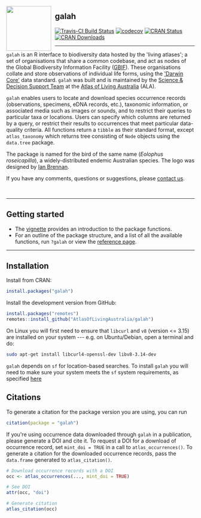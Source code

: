 <!-- README.md is generated from README.Rmd. Please edit that file -->

<img src="man/figures/logo.png" align="left" style="margin: 0px 10px 0px 0px;" alt="" width="120"/><h2>galah</h2>

[![Travis-CI Build Status](https://travis-ci.com/AtlasOfLivingAustralia/galah.svg?branch=master)](https://app.travis-ci.com/github/AtlasOfLivingAustralia/galah)
[![codecov](https://codecov.io/gh/AtlasOfLivingAustralia/galah/branch/master/graph/badge.svg)](https://codecov.io/github/AtlasOfLivingAustralia/galah?branch=master)
[![CRAN Status](https://www.r-pkg.org/badges/version/galah)](https://CRAN.R-project.org/package=galah)
[![CRAN Downloads](https://cranlogs.r-pkg.org/badges/grand-total/galah)](https://cran.r-project.org/package=galah)

---

`galah` is an R interface to biodiversity data hosted by the 'living atlases'; 
a set of organisations that share a common codebase, and act as nodes of the
Global Biodiversity Information Facility ([GBIF](https://www.gbif.org)). These 
organisations collate and store observations of individual life forms, using the 
['Darwin Core'](https://dwc.tdwg.org) data standard. `galah` was built and is 
maintained by the [Science & Decision Support Team](https://labs.ala.org.au) at 
the [Atlas of Living Australia](https://ala.org.au) (ALA).

`galah` enables users to locate and download species occurrence records (observations, 
specimens, eDNA records, etc.), taxonomic information, or associated media such 
as images or sounds, and to restrict their queries to particular taxa or
locations. Users can specify which columns are returned by a query, or restrict
their results to occurrences that meet particular data-quality criteria. All 
functions return a `tibble` as their standard format, except
`atlas_taxonomy` which returns tree consisting of `Node` objects using the 
`data.tree` package.

The package is named for the bird of the same name
(*Eolophus roseicapilla*), a widely-distributed endemic Australian species. The 
logo was designed by [Ian Brennan](http://www.iangbrennan.org/).

If you have any comments, questions or suggestions, please [contact us](mailto:support@ala.org.au).

<br>

---

## Getting started

- The [vignette](https://atlasoflivingaustralia.github.io/galah/articles/quick_start_guide.html) provides an introduction to the package functions.
- For an outline of the package structure, and a list of all the available functions, run `?galah` or view the [reference page](https://atlasoflivingaustralia.github.io/galah/reference/index.html).

---

## Installation

Install from CRAN:

```r
install.packages("galah")
```

Install the development version from GitHub:

```r
install.packages("remotes")
remotes::install_github("AtlasOfLivingAustralia/galah")
```

On Linux you will first need to ensure that `libcurl` and `v8` (version <= 3.15) are installed on your system --- e.g. on Ubuntu/Debian, open a terminal and do:


```sh
sudo apt-get install libcurl4-openssl-dev libv8-3.14-dev
```

`galah` depends on `sf` for location-based searches. To install `galah` you will
need to make sure your system meets the `sf` system requirements, as specified
[here](https://cran.r-project.org/package=sf)


## Citations
To generate a citation for the package version you are using, you can run
```r
citation(package = "galah")
```
If you're using occurrence data downloaded through `galah` in a publication, please generate a DOI and cite it. 
To request a DOI for a download of occurrence record, set `mint_doi = TRUE` in a call to `atlas_occurrences()`.
To generate a citation for the downloaded occurrence records, pass the `data.frame`
generated to `atlas_citation()`.


```r
# Download occurrence records with a DOI 
occ <- atlas_occurrences(..., mint_doi = TRUE)

# See DOI
attr(occ, "doi")

# Generate citation
atlas_citation(occ)
```
